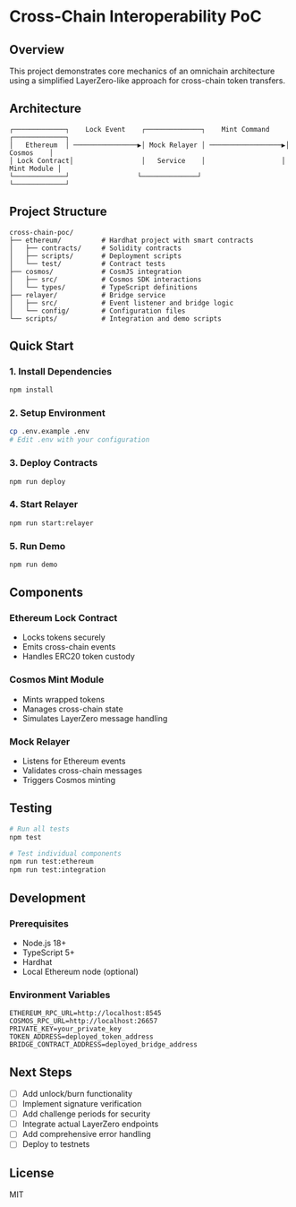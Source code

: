 # Cross-Chain Interoperability PoC

## Overview
This project demonstrates core mechanics of an omnichain architecture using a simplified LayerZero-like approach for cross-chain token transfers.

## Architecture
```
┌─────────────┐    Lock Event    ┌──────────────┐    Mint Command    ┌─────────────┐
│   Ethereum  │ ────────────────▶│ Mock Relayer │ ──────────────────▶│   Cosmos    │
│ Lock Contract│                 │   Service    │                   │ Mint Module │
└─────────────┘                 └──────────────┘                   └─────────────┘
```

## Project Structure
```
cross-chain-poc/
├── ethereum/          # Hardhat project with smart contracts
│   ├── contracts/     # Solidity contracts
│   ├── scripts/       # Deployment scripts
│   └── test/          # Contract tests
├── cosmos/            # CosmJS integration
│   ├── src/           # Cosmos SDK interactions
│   └── types/         # TypeScript definitions
├── relayer/           # Bridge service
│   ├── src/           # Event listener and bridge logic
│   └── config/        # Configuration files
└── scripts/           # Integration and demo scripts
```

## Quick Start

### 1. Install Dependencies
```bash
npm install
```

### 2. Setup Environment
```bash
cp .env.example .env
# Edit .env with your configuration
```

### 3. Deploy Contracts
```bash
npm run deploy
```

### 4. Start Relayer
```bash
npm run start:relayer
```

### 5. Run Demo
```bash
npm run demo
```

## Components

### Ethereum Lock Contract
- Locks tokens securely
- Emits cross-chain events
- Handles ERC20 token custody

### Cosmos Mint Module  
- Mints wrapped tokens
- Manages cross-chain state
- Simulates LayerZero message handling

### Mock Relayer
- Listens for Ethereum events
- Validates cross-chain messages
- Triggers Cosmos minting

## Testing
```bash
# Run all tests
npm test

# Test individual components
npm run test:ethereum
npm run test:integration
```

## Development

### Prerequisites
- Node.js 18+
- TypeScript 5+
- Hardhat
- Local Ethereum node (optional)

### Environment Variables
```
ETHEREUM_RPC_URL=http://localhost:8545
COSMOS_RPC_URL=http://localhost:26657
PRIVATE_KEY=your_private_key
TOKEN_ADDRESS=deployed_token_address
BRIDGE_CONTRACT_ADDRESS=deployed_bridge_address
```

## Next Steps
- [ ] Add unlock/burn functionality
- [ ] Implement signature verification
- [ ] Add challenge periods for security
- [ ] Integrate actual LayerZero endpoints
- [ ] Add comprehensive error handling
- [ ] Deploy to testnets

## License
MIT
